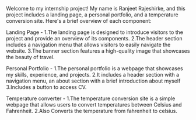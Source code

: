 Welcome to my internship project! My name is Ranjeet Rajeshirke, and this project includes a landing page, a personal portfolio, and a temperature conversion site. Here's a brief overview of each component:

Landing Page - 1.The landing page is designed to introduce visitors to the project and provide an overview of its components.
               2.The header section includes a navigation menu that allows visitors to easily navigate the website.
               3.The banner section features a high-quality image that showcases the beauty of travel.
     
Personal Portfolio - 1.The personal portfolio is a webpage that showcases my skills, experience, and projects.
                     2.It includes a header section with a navigation menu, an about section with a brief introduction about myself     
                     3.Includes a button to access CV.
                 
Temperature converter - 1.The temperature conversion site is a simple webpage that allows users to convert temperatures between Celsius and Fahrenheit.
                        2.Also Converts the temperature from fahrenheit to celsius.
